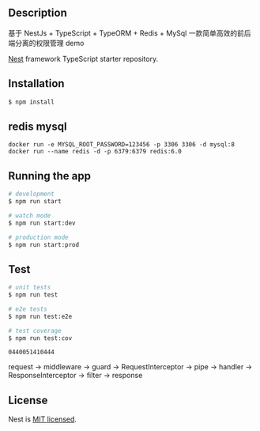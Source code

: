 ## Description
基于 NestJs + TypeScript + TypeORM + Redis + MySql 一款简单高效的前后端分离的权限管理 demo

[Nest](https://github.com/nestjs/nest) framework TypeScript starter repository.

## Installation

```bash
$ npm install
```
## redis mysql
`docker run -e MYSQL_ROOT_PASSWORD=123456 -p 3306 3306 -d mysql:8`
`docker run --name redis -d -p 6379:6379 redis:6.0`

## Running the app

```bash
# development
$ npm run start

# watch mode
$ npm run start:dev

# production mode
$ npm run start:prod
```

## Test

```bash
# unit tests
$ npm run test

# e2e tests
$ npm run test:e2e

# test coverage
$ npm run test:cov
```

`0440051410444`

request -> middleware -> guard -> RequestInterceptor -> pipe ->  handler -> ResponseInterceptor -> filter -> response

## License

Nest is [MIT licensed](LICENSE).
